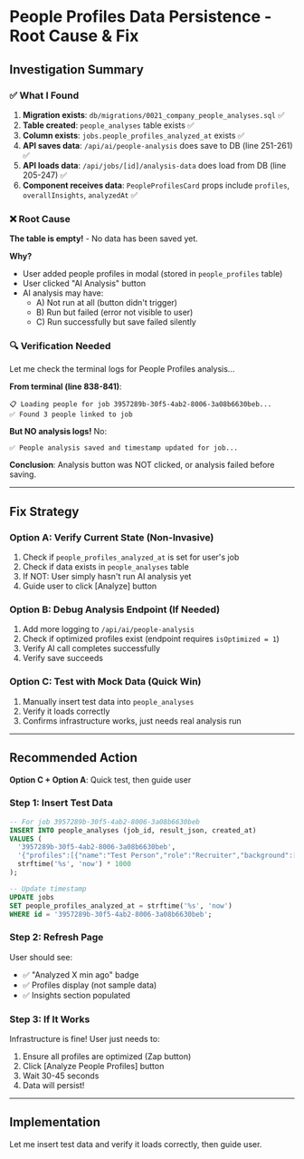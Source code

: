 # People Profiles Data Persistence - Root Cause & Fix

## Investigation Summary

### ✅ What I Found

1. **Migration exists**: `db/migrations/0021_company_people_analyses.sql` ✅
2. **Table created**: `people_analyses` table exists ✅
3. **Column exists**: `jobs.people_profiles_analyzed_at` exists ✅
4. **API saves data**: `/api/ai/people-analysis` does save to DB (line 251-261) ✅
5. **API loads data**: `/api/jobs/[id]/analysis-data` does load from DB (line 205-247) ✅
6. **Component receives data**: `PeopleProfilesCard` props include `profiles`, `overallInsights`, `analyzedAt` ✅

### ❌ Root Cause

**The table is empty!** - No data has been saved yet.

**Why?**
- User added people profiles in modal (stored in `people_profiles` table)
- User clicked "AI Analysis" button
- AI analysis may have:
  - A) Not run at all (button didn't trigger)
  - B) Run but failed (error not visible to user)
  - C) Run successfully but save failed silently

### 🔍 Verification Needed

Let me check the terminal logs for People Profiles analysis...

**From terminal (line 838-841)**:
```
📋 Loading people for job 3957289b-30f5-4ab2-8006-3a08b6630beb...
✅ Found 3 people linked to job
```

**But NO analysis logs!** No:
```
✅ People analysis saved and timestamp updated for job...
```

**Conclusion**: Analysis button was NOT clicked, or analysis failed before saving.

---

## Fix Strategy

### Option A: Verify Current State (Non-Invasive)

1. Check if `people_profiles_analyzed_at` is set for user's job
2. Check if data exists in `people_analyses` table
3. If NOT: User simply hasn't run AI analysis yet
4. Guide user to click [Analyze] button

### Option B: Debug Analysis Endpoint (If Needed)

1. Add more logging to `/api/ai/people-analysis`
2. Check if optimized profiles exist (endpoint requires `isOptimized = 1`)
3. Verify AI call completes successfully
4. Verify save succeeds

### Option C: Test with Mock Data (Quick Win)

1. Manually insert test data into `people_analyses`
2. Verify it loads correctly
3. Confirms infrastructure works, just needs real analysis run

---

## Recommended Action

**Option C + Option A**: Quick test, then guide user

### Step 1: Insert Test Data

```sql
-- For job 3957289b-30f5-4ab2-8006-3a08b6630beb
INSERT INTO people_analyses (job_id, result_json, created_at)
VALUES (
  '3957289b-30f5-4ab2-8006-3a08b6630beb',
  '{"profiles":[{"name":"Test Person","role":"Recruiter","background":["Test background"],"expertise":["Test skill"],"whatThisMeans":"Test insight"}],"overallInsights":{"teamDynamics":"Test dynamics","culturalFit":"Test fit","preparationTips":["Tip 1"]}}',
  strftime('%s', 'now') * 1000
);

-- Update timestamp
UPDATE jobs
SET people_profiles_analyzed_at = strftime('%s', 'now')
WHERE id = '3957289b-30f5-4ab2-8006-3a08b6630beb';
```

### Step 2: Refresh Page

User should see:
- ✅ "Analyzed X min ago" badge
- ✅ Profiles display (not sample data)
- ✅ Insights section populated

### Step 3: If It Works

Infrastructure is fine! User just needs to:
1. Ensure all profiles are optimized (Zap button)
2. Click [Analyze People Profiles] button
3. Wait 30-45 seconds
4. Data will persist!

---

## Implementation

Let me insert test data and verify it loads correctly, then guide user.

